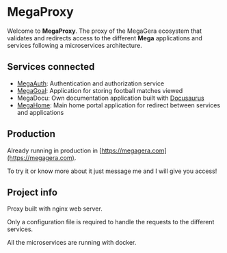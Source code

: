 # MegaProxy

Welcome to **MegaProxy**. The proxy of the MegaGera ecosystem that validates and redirects access to the different **Mega** applications and services following a microservices architecture.

## Services connected

- [MegaAuth](https://github.com/MegaGera/MegaAuth): Authentication and authorization service
- [MegaGoal](https://github.com/MegaGera/MegaGoal): Application for storing football matches viewed
- MegaDocu: Own documentation application built with [Docusaurus](https://docusaurus.io/)
- [MegaHome](https://github.com/MegaGera/MegaHome): Main home portal application for redirect between services and applications

## Production

Already running in production in [https://megagera.com](https://megagera.com).

To try it or know more about it just message me and I will give you access!

## Project info

Proxy built with nginx web server.

Only a configuration file is required to handle the requests to the different services.

All the microservices are running with docker.
